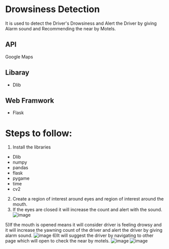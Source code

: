 # Drowsiness Detection
It is used to detect the Driver's Drowsiness and Alert the Driver by giving Alarm sound and Recommending  the near by Motels.
## API
Google Maps
## Libaray
* Dlib
## Web Framwork
* Flask
# Steps to follow:
1) Install the libraries
  * Dlib
  * numpy
  * pandas
  * flask
  * pygame
  * time
  * cv2
2) Create a region of interest around eyes and region of interest  around the mouth.
3) If the eyes are  closed it  will increase the  count and alert with  the sound.
![image](https://user-images.githubusercontent.com/67852967/223489029-a89db879-44f7-494f-b02b-7b1323510a43.png)

5)If  the  mouth is opened means it will consider driver is feeling drowsy and it will increase the yawning count of the driver and alert the  driver by giving  alarm sound.
![image](https://user-images.githubusercontent.com/67852967/223491528-3560cedd-bb06-407a-a8d3-191172e4a7a5.png)
6)It will suggest the driver by navigating to other page which will open  to check the near by motels.
![image](https://user-images.githubusercontent.com/67852967/223492317-ff1fd4b1-694a-4a4f-8759-47b755bedb12.png)
![image](https://user-images.githubusercontent.com/67852967/223492805-b2356c78-46d5-46b9-96b3-498823bc4602.png)







